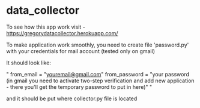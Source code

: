 # data_collector

To see how this app work visit - https://gregorydatacollector.herokuapp.com/


To make application work smoothly, you need to create file 'password.py' with your credentials for mail account (tested only on gmail)

It should look like:

"
from_email = "youremail@gmail.com"
from_password = "your password (in gmail you need to activate two-step verification and add new application - there you'll get the temporary password to put in here)"
"

and it should be put where collector.py file is located
